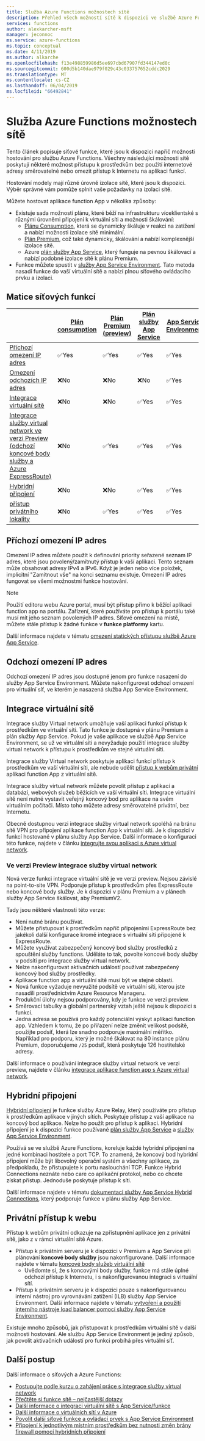 ```yaml
---
title: Služba Azure Functions možnostech sítě
description: Přehled všech možností sítě k dispozici ve službě Azure Functions
services: functions
author: alexkarcher-msft
manager: jeconnoc
ms.service: azure-functions
ms.topic: conceptual
ms.date: 4/11/2019
ms.author: alkarche
ms.openlocfilehash: f13e498859986d5ee697cbd67907fd344147ed0c
ms.sourcegitcommit: 600d5b140dae979f029c43c033757652cddc2029
ms.translationtype: MT
ms.contentlocale: cs-CZ
ms.lasthandoff: 06/04/2019
ms.locfileid: "66492841"
---
```

# <a name="azure-functions-networking-options"></a>Služba Azure Functions možnostech sítě

Tento článek popisuje síťové funkce, které jsou k dispozici napříč možnosti hostování pro službu Azure Functions. Všechny následující možnosti sítě poskytují některé možnost přístupu k prostředkům bez použití internetové adresy směrovatelné nebo omezit přístup k Internetu na aplikaci funkcí. 

Hostování modely mají různé úrovně izolace sítě, které jsou k dispozici. Výběr správné vám pomůže splnit vaše požadavky na izolaci sítě.

Můžete hostovat aplikace function App v několika způsoby:

* Existuje sada možností plánu, které běží na infrastrukturu víceklientské s různými úrovněmi připojení k virtuální síti a možnosti škálování:
    * [Plánu Consumption](functions-scale.md#consumption-plan), která se dynamicky škáluje v reakci na zatížení a nabízí možnosti izolace sítě minimální.
    * [Plán Premium](functions-scale.md#premium-plan-public-preview), což také dynamicky, škálování a nabízí komplexnější izolace sítě.
    * Azure [plán služby App Service](functions-scale.md#app-service-plan), který funguje na pevnou škálovací a nabízí podobné izolace sítě k plánu Premium.
* Funkce můžete spustit v [služby App Service Environment](../app-service/environment/intro.md). Tato metoda nasadí funkce do vaší virtuální sítě a nabízí plnou síťového ovládacího prvku a izolaci.

## <a name="matrix-of-networking-features"></a>Matice síťových funkcí

|                |[Plán consumption](functions-scale.md#consumption-plan)|[Plán Premium (preview)](functions-scale.md#premium-plan-public-preview)|[Plán služby App Service](functions-scale.md#app-service-plan)|[App Service Environment](../app-service/environment/intro.md)|
|----------------|-----------|----------------|---------|-----------------------|  
|[Příchozí omezení IP adres](#inbound-ip-restrictions)|✅Yes|✅Yes|✅Yes|✅Yes|
|[Omezení odchozích IP adres](#private-site-access)|❌No| ❌No|❌No|✅Yes|
|[Integrace virtuální sítě](#virtual-network-integration)|❌No|❌No|✅Yes|✅Yes|
|[Integrace služby virtual network ve verzi Preview (odchozí koncové body služby a Azure ExpressRoute)](#preview-version-of-virtual-network-integration)|❌No|✅Yes|✅Yes|✅Yes|
|[Hybridní připojení](#hybrid-connections)|❌No|❌No|✅Yes|✅Yes|
|[přístup privátního lokality](#private-site-access)|❌No| ✅Yes|✅Yes|✅Yes|

## <a name="inbound-ip-restrictions"></a>Příchozí omezení IP adres

Omezení IP adres můžete použít k definování priority seřazené seznam IP adres, které jsou povolený/zamítnutý přístup k vaší aplikaci. Tento seznam může obsahovat adresy IPv4 a IPv6. Když je jeden nebo více položek, implicitní "Zamítnout vše" na konci seznamu existuje. Omezení IP adres fungovat se všemi možnostmi funkce hostování.

> [!NOTE]
> Použití editoru webu Azure portal, musí být přístup přímo k běžící aplikaci function app na portálu. Zařízení, které používáte pro přístup k portálu také musí mít jeho seznam povolených IP adres. Síťové omezení na místě, můžete stále přístup k žádné funkce v **funkce platformy** kartu.

Další informace najdete v tématu [omezení statických přístupu službě Azure App Service](../app-service/app-service-ip-restrictions.md).

## <a name="outbound-ip-restrictions"></a>Odchozí omezení IP adres

Odchozí omezení IP adres jsou dostupné jenom pro funkce nasazení do služby App Service Environment. Můžete nakonfigurovat odchozí omezení pro virtuální síť, ve kterém je nasazená služba App Service Environment.

## <a name="virtual-network-integration"></a>Integrace virtuální sítě

Integrace služby Virtual network umožňuje vaší aplikaci funkcí přístup k prostředkům ve virtuální síti. Tato funkce je dostupná v plánu Premium a plán služby App Service. Pokud je vaše aplikace ve službě App Service Environment, se už ve virtuální síti a nevyžaduje použití integrace služby virtual network k přístupu k prostředkům ve stejné virtuální síti.

Integrace služby Virtual network poskytuje aplikaci funkcí přístup k prostředkům ve vaší virtuální síti, ale nebude udělit [přístup k webům privátní](#private-site-access) aplikaci function App z virtuální sítě.

Integrace služby virtual network můžete povolit přístup z aplikací a databází, webových služeb běžících ve vaší virtuální síti. Integrace virtuální sítě není nutné vystavit veřejný koncový bod pro aplikace na svém virtuálním počítači. Místo toho můžete adresy směrovatelné privátní, bez Internetu.

Obecně dostupnou verzi integrace služby virtual network spoléhá na bránu sítě VPN pro připojení aplikace function App k virtuální síti. Je k dispozici v funkcí hostované v plánu služby App Service. Další informace o konfiguraci této funkce, najdete v článku [integrujte svou aplikaci s Azure virtual network](../app-service/web-sites-integrate-with-vnet.md).

### <a name="preview-version-of-virtual-network-integration"></a>Ve verzi Preview integrace služby virtual network

Nová verze funkci integrace virtuální sítě je ve verzi preview. Nejsou závislé na point-to-site VPN. Podporuje přístup k prostředkům přes ExpressRoute nebo koncové body služby. Je k dispozici v plánu Premium a v plánech služby App Service škálovat, aby PremiumV2.

Tady jsou některé vlastnosti této verze:

* Není nutné bránu používat.
* Můžete přistupovat k prostředkům napříč připojeními ExpressRoute bez jakékoli další konfigurace kromě integrace s virtuální sítí připojené k ExpressRoute.
* Můžete využívat zabezpečený koncový bod služby prostředků z spouštění služby functions. Uděláte to tak, povolte koncové body služby v podsíti pro integrace služby virtual network.
* Nelze nakonfigurovat aktivačních událostí používat zabezpečený koncový bod služby prostředky. 
* Aplikace function app a virtuální sítě musí být ve stejné oblasti.
* Nová funkce vyžaduje nevyužité podsítě ve virtuální síti, kterou jste nasadili prostřednictvím Azure Resource Manageru.
* Produkční úlohy nejsou podporovány, kdy je funkce ve verzi preview.
* Směrovací tabulky a globální partnerský vztah ještě nejsou k dispozici s funkcí.
* Jedna adresa se používá pro každý potenciální výskyt aplikaci function app. Vzhledem k tomu, že po přiřazení nelze změnit velikost podsítě, použijte podsíť, která lze snadno podporuje maximální měřítko. Například pro podporu, který je možné škálovat na 80 instance plánu Premium, doporučujeme `/25` podsíť, která poskytuje 126 hostitelské adresy.

Další informace o používání integrace služby virtual network ve verzi preview, najdete v článku [integrace aplikace function app s Azure virtual network](functions-create-vnet.md).

## <a name="hybrid-connections"></a>Hybridní připojení

[Hybridní připojení](../service-bus-relay/relay-hybrid-connections-protocol.md) je funkce služby Azure Relay, který používáte pro přístup k prostředkům aplikace v jiných sítích. Poskytuje přístup z vaší aplikace na koncový bod aplikace. Nelze ho použít pro přístup k aplikaci. Hybridní připojení je k dispozici funkce používané [plán služby App Service](functions-scale.md#app-service-plan) a [služby App Service Environment](../app-service/environment/intro.md).

Používá se ve službě Azure Functions, koreluje každé hybridní připojení na jedné kombinaci hostitele a port TCP. To znamená, že koncový bod hybridní připojení může být libovolný operační systém a všechny aplikace, za předpokladu, že přistupujete k portu naslouchání TCP. Funkce Hybrid Connections neznáte nebo care co aplikační protokol, nebo co chcete získat přístup. Jednoduše poskytuje přístup k síti.

Další informace najdete v tématu [dokumentaci služby App Service Hybrid Connections](../app-service/app-service-hybrid-connections.md), který podporuje funkce v plánu služby App Service.

## <a name="private-site-access"></a>Privátní přístup k webu

Přístup k webům privátní odkazuje na zpřístupnění aplikace jen z privátní sítě, jako z v rámci virtuální sítě Azure. 
* Přístup k privátním serveru je k dispozici v Premium a App Service při plánování **koncové body služby** jsou nakonfigurované. Další informace najdete v tématu [koncové body služeb virtuální sítě](../virtual-network/virtual-network-service-endpoints-overview.md)
    * Uvědomte si, že s koncovými body služby, funkce má stále úplné odchozí přístup k Internetu, i s nakonfigurovanou integraci s virtuální sítí.
* Přístup k privátním serveru je k dispozici pouze s nakonfigurovanou interní nástroj pro vyrovnávání zatížení (ILB) služby App Service Environment. Další informace najdete v tématu [vytvoření a použití interního nástroje load balancer pomocí služby App Service Environment](../app-service/environment/create-ilb-ase.md).

Existuje mnoho způsobů, jak přistupovat k prostředkům virtuální sítě v další možnosti hostování. Ale službu App Service Environment je jediný způsob, jak povolit aktivačních událostí pro funkci probíhá přes virtuální síť.

## <a name="next-steps"></a>Další postup
Další informace o síťových a Azure Functions: 

* [Postupujte podle kurzu o zahájení práce s integrace služby virtual network](./functions-create-vnet.md)
* [Přečtěte si funkce sítě – nejčastější dotazy](./functions-networking-faq.md)
* [Další informace o integraci virtuální sítě s App Service/funkce](../app-service/web-sites-integrate-with-vnet.md)
* [Další informace o virtuálních sítí v Azure](../virtual-network/virtual-networks-overview.md)
* [Povolit další síťové funkce a ovládací prvek s App Service Environment](../app-service/environment/intro.md)
* [Připojení k jednotlivým místním prostředkům bez nutnosti změn brány firewall pomocí hybridních připojení](../app-service/app-service-hybrid-connections.md)

